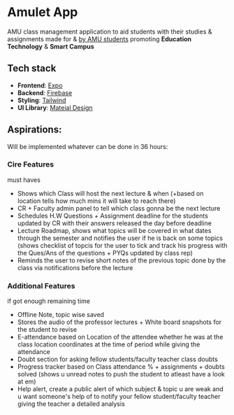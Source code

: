 
# Amulet App

AMU class management application to aid students with their studies & assignments made for & [by AMU students](PARTICIPANTS.md) promoting **Education Technology** & **Smart Campus**


## Tech stack

- **Frontend**:   [Expo](https://medium.com/@fredrik.burmester/bottom-tabs-in-expo-router-with-authentication-acf7f7edee6d)
- **Backend**:    [Firebase](https://docs.expo.dev/guides/using-firebase/)
- **Styling**:    [Tailwind](https://www.nativewind.dev/quick-starts/expo)
- **UI Library**: [Mateial Design](https://callstack.github.io/react-native-paper/docs/components/ActivityIndicator)

## Aspirations:
Will be implemented whatever can be done in 36 hours:

### Cire Features
must haves

- Shows which Class will host the next lecture & when (+based on location tells how much mins it will take to reach there)
- CR + Faculty admin panel to tell which class gonna be the next lecture
- Schedules H.W Questions + Assignment deadline for the students updated by CR with their answers released the day before deadline
- Lecture Roadmap, shows what topics will be covered in what dates through the semester and notifies the user if he is back on some topics (shows checklist of topcis for the user to tick and track his progress with the Ques/Ans of the questions + PYQs updated by class rep)
- Reminds the user to revise short notes of the previous topic done by the class via notifications before the lecture


### Additional Features
if got enough remaining time
- Offline Note, topic wise saved
- Stores the audio of the professor lectures + White board snapshots for the student to revise
- E-attendance based on Location of the attendee whether he was at the class location coordinates at the time of period while giving the attendance
- Doubt section for asking fellow students/faculty teacher class doubts
- Progress tracker based on Class attendance % + assignments + doubts solved (shows u unread notes to push the student to atleast have a look at em)
- Help alert, create a public alert of which subject & topic u are weak and u want someone's help of to notify your fellow student/faculty teacher giving the teacher a detailed analysis
